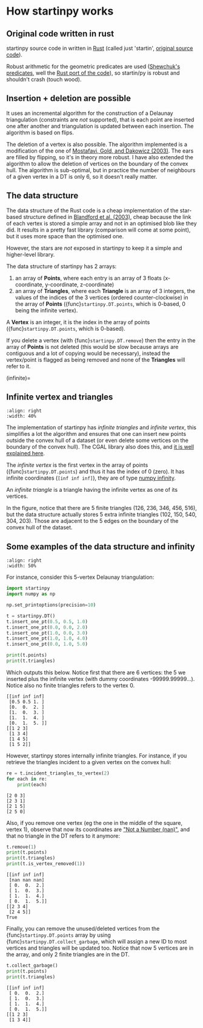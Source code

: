 # How startinpy works

## Original code written in rust

startinpy source code in written in [Rust](https://www.rust-lang.org/) (called just 'startin', [original source code](https://github.com/hugoledoux/startin)).

Robust arithmetic for the geometric predicates are used ([Shewchuk's predicates](https://www.cs.cmu.edu/~quake/robust.html), well the [Rust port of the code](https://crates.io/crates/robust)), so startin/py is robust and shouldn't crash (touch wood).

## Insertion + deletion are possible

It uses an incremental algorithm for the construction of a Delaunay triangulation (constraints are *not* supported), that is each point are inserted one after another and triangulation is updated between each insertion.
The algorithm is based on flips.

The deletion of a vertex is also possible.
The algorithm implemented is a modification of the one of [Mostafavi, Gold, and Dakowicz (2003)](<https://doi.org/10.1016/S0098-3004(03)00017-7>).
The ears are filled by flipping, so it's in theory more robust.
I have also extended the algorithm to allow the deletion of vertices on the boundary of the convex hull.
The algorithm is sub-optimal, but in practice the number of neighbours of a given vertex in a DT is only 6, so it doesn't really matter.

## The data structure

The data structure of the Rust code is a cheap implementation of the star-based structure defined in [Blandford et al. (2003)](https://citeseerx.ist.psu.edu/viewdoc/summary?doi=10.1.1.9.6823), cheap because the link of each vertex is stored a simple array and not in an optimised blob like they did.
It results in a pretty fast library (comparison will come at some point), but it uses more space than the optimised one.

However, the stars are *not* exposed in startinpy to keep it a simple and higher-level library.

The data structure of startinpy has 2 arrays:

1. an array of **Points**, where each entry is an array of 3 floats (x-coordinate, y-coordinate, z-coordinate)
2. an array of **Triangles**, where each **Triangle** is an array of 3 integers, the values of the indices of the 3 vertices (ordered counter-clockwise) in the array of **Points** ({func}`startinpy.DT.points`, which is 0-based, 0 being the infinite vertex).

A **Vertex** is an integer, it is the index in the array of points ({func}`startinpy.DT.points`, which is 0-based).

If you delete a vertex (with {func}`startinpy.DT.remove`) then the entry in the array of **Points** is not deleted (this would be slow because arrays are contiguous and a lot of copying would be necessary), instead the vertex/point is flagged as being removed and none of the **Triangles** will refer to it.

(infinite)=

## Infinite vertex and triangles

```{image} figs/infinite.png
:align: right
:width: 40%
```

The implementation of startinpy has *infinite triangles* and *infinite vertex*, this simplifies a lot the algorithm and ensures that one can insert new points outside the convex hull of a dataset (or even delete some vertices on the boundary of the convex hull).
The CGAL library also does this, and [it is well explained here](https://doc.cgal.org/latest/Triangulation_2/classCGAL_1_1Triangulation__2.html).

The *infinite vertex* is the first vertex in the array of points ({func}`startinpy.DT.points`) and thus it has the index of 0 (zero).
It has infinite coordinates (`[inf inf inf]`), they are of type [numpy infinity](https://numpy.org/devdocs/reference/constants.html#numpy.inf).

An *infinite triangle* is a triangle having the infinite vertex as one of its vertices.

In the figure, notice that there are 5 finite triangles (126, 236, 346, 456, 516), but the data structure actually stores 5 extra infinite triangles (102, 150, 540, 304, 203).
Those are adjacent to the 5 edges on the boundary of the convex hull of the dataset.

## Some examples of the data structure and infinity

```{image} figs/tr.png
:align: right
:width: 50%
```

For instance, consider this 5-vertex Delaunay triangulation:

```python
import startinpy
import numpy as np

np.set_printoptions(precision=10)

t = startinpy.DT()
t.insert_one_pt(0.5, 0.5, 1.0)
t.insert_one_pt(0.0, 0.0, 2.0)
t.insert_one_pt(1.0, 0.0, 3.0)
t.insert_one_pt(1.0, 1.0, 4.0)
t.insert_one_pt(0.0, 1.0, 5.0)

print(t.points)
print(t.triangles)
```

Which outputs this below.
Notice first that there are 6 vertices: the 5 we inserted plus the infinite vertex (with dummy coordinates -99999.99999...).
Notice also no finite triangles refers to the vertex 0.

```
[[inf inf inf]
 [0.5 0.5 1. ]
 [0.  0.  2. ]
 [1.  0.  3. ]
 [1.  1.  4. ]
 [0.  1.  5. ]]
[[1 2 3]
 [1 3 4]
 [1 4 5]
 [1 5 2]]
```

However, startinpy stores internally infinite triangles.
For instance, if you retrieve the triangles incident to a given vertex on the convex hull:

```python
re = t.incident_triangles_to_vertex(2)
for each in re:
    print(each)
```

```
[2 0 3]
[2 3 1]
[2 1 5]
[2 5 0]
```

Also, if you remove one vertex (eg the one in the middle of the square, vertex 1), observe that now its coordinates are ["Not a Number (nan)"](https://numpy.org/devdocs/reference/constants.html#numpy.nan), and that no triangle in the DT refers to it anymore:

```python
t.remove(1)
print(t.points)
print(t.triangles)
print(t.is_vertex_removed(1))
```

```
[[inf inf inf]
 [nan nan nan]
 [ 0.  0.  2.]
 [ 1.  0.  3.]
 [ 1.  1.  4.]
 [ 0.  1.  5.]]
[[2 3 4]
 [2 4 5]]
True
```

Finally, you can remove the unused/deleted vertices from the {func}`startinpy.DT.points` array by using {func}`startinpy.DT.collect_garbage`, which will assign a new ID to most vertices and triangles will be updated too.
Notice that now 5 vertices are in the array, and only 2 finite triangles are in the DT.

```python
t.collect_garbage()
print(t.points)
print(t.triangles)
```

```
[[inf inf inf]
 [ 0.  0.  2.]
 [ 1.  0.  3.]
 [ 1.  1.  4.]
 [ 0.  1.  5.]]
[[1 2 3]
 [1 3 4]]
```
